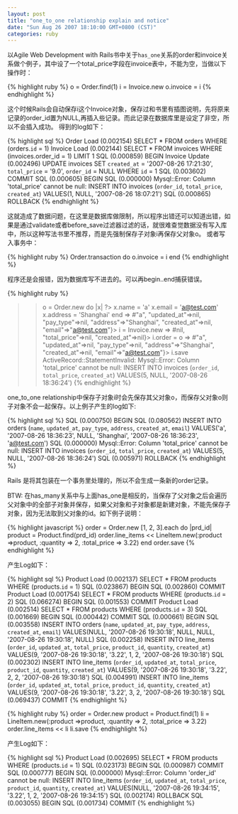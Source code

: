 ```yaml
---
layout: post
title: "one_to_one relationship explain and notice"
date: "Sun Aug 26 2007 18:10:00 GMT+0800 (CST)"
categories: ruby
---
```


以Agile Web Development with Rails书中关于`has_one`关系的order和invoice关系做个例子，其中设了一个total_price字段在invoice表中，不能为空，当做以下操作时：

{% highlight ruby %}
o = Order.find(1)
i = Invoice.new
o.invoice = i
{% endhighlight %}

这个时候Rails会自动保存i这个Invoice对象，保存过和书里有插图说明，先将原来记录的order_id置为NULL,再插入些记录。而此记录在数据库里是设定了非空，所以不会插入成功。
得到的log如下：

{% highlight sql %}
Order Load (0.002154)   SELECT * FROM orders WHERE (orders.`id` = 1)
Invoice Load (0.002144)   SELECT * FROM invoices WHERE (invoices.order_id = 1) LIMIT 1
SQL (0.000859)   BEGIN
Invoice Update (0.002496)   UPDATE invoices SET `created_at` = '2007-08-26 17:21:30', `total_price` = '9.0', `order_id` = NULL WHERE `id` = 1
SQL (0.003602)   COMMIT
SQL (0.000605)   BEGIN
SQL (0.000000)   Mysql::Error: Column 'total_price' cannot be null: INSERT INTO invoices (`order_id`, `total_price`, `created_at`) VALUES(1, NULL, '2007-08-26 18:07:21')
SQL (0.000865)   ROLLBACK
{% endhighlight %}

这就造成了数据问题，在这里是数据库做限制，所以程序出错还可以知道出错，如果是通过validate或者before_save过滤器过滤的话，就很难查觉数据没有写入库中，所以这种写法书里不推荐，而是先强制保存子对象i再保存父对象o。
或者写入事务中：

{% highlight ruby %}
 Order.transaction do
    o.invoice = i
 end
{% endhighlight %}

程序还是会报错，因为数据库写不进去的。可以再begin..end捕获错误。

{% highlight ruby %}
>> o = Order.new do |x|
?> x.name = 'a'
>> x.email = 'a@test.com'
>> x.address = 'Shanghai'
>> end
=> #"a", "updated_at"=>nil, "pay_type"=>nil, "address"=>"Shanghai", "created_at"=>nil, "email"=>"a@test.com"}>
>> i = Invoice.new
=> #nil, "total_price"=>nil, "created_at"=>nil}>
>> i.order = o
=> #"a", "updated_at"=>nil, "pay_type"=>nil, "address"=>"Shanghai", "created_at"=>nil, "email"=>"a@test.com"}>
>> i.save
ActiveRecord::StatementInvalid: Mysql::Error: Column 'total_price' cannot be null: INSERT INTO invoices (`order_id`, `total_price`, `created_at`) VALUES(5, NULL, '2007-08-26 18:36:24')
{% endhighlight %}

one_to_one relationship中保存子对象i时会先保存其父对象o，而保存父对象o则子对象不会一起保存。以上例子产生的log如下:

{% highlight sql %}
SQL (0.000750)   BEGIN
SQL (0.080562)   INSERT INTO orders (`name`, `updated_at`, `pay_type`, `address`, `created_at`, `email`) VALUES('a', '2007-08-26 18:36:23', NULL, 'Shanghai', '2007-08-26 18:36:23', 'a@test.com')
SQL (0.000000)   Mysql::Error: Column 'total_price' cannot be null: INSERT INTO invoices (`order_id`, `total_price`, `created_at`) VALUES(5, NULL, '2007-08-26 18:36:24')
SQL (0.005971)   ROLLBACK
{% endhighlight %}

Rails 是将其包装在一个事务里处理的，所以不会生成一条新的order记录。

BTW:
在has_many关系中与上面has_one是相反的，当保存了父对象之后会遍历父对象中的全部子对象并保存，如果父对象和子对象都是新建对象，不能先保存子对象，因为无法取到父对象的id。如下例子说明：

{% highlight javascript %}
order = Order.new
[1, 2, 3].each do |prd_id|
  product = Product.find(prd_id)
  order.line_items << LineItem.new(:product =>product, :quantity => 2, :total_price => 3.22)
end
order.save
{% endhighlight %}

产生Log如下：

{% highlight sql %}
Product Load (0.002137)   SELECT * FROM products WHERE (products.`id` = 1)
SQL (0.023867)   BEGIN
SQL (0.002860)   COMMIT
Product Load (0.001754)   SELECT * FROM products WHERE (products.`id` = 2)
SQL (0.066274)   BEGIN
SQL (0.001553)   COMMIT
Product Load (0.002514)   SELECT * FROM products WHERE (products.`id` = 3)
SQL (0.001669)   BEGIN
SQL (0.000442)   COMMIT
SQL (0.000661)   BEGIN
SQL (0.003558)   INSERT INTO orders (`name`, `updated_at`, `pay_type`, `address`, `created_at`, `email`) VALUES(NULL, '2007-08-26 19:30:18', NULL, NULL, '2007-08-26 19:30:18', NULL)
SQL (0.002258)   INSERT INTO line_items (`order_id`, `updated_at`, `total_price`, `product_id`, `quantity`, `created_at`) VALUES(9, '2007-08-26 19:30:18', '3.22', 1, 2, '2007-08-26 19:30:18')
SQL (0.002302)   INSERT INTO line_items (`order_id`, `updated_at`, `total_price`, `product_id`, `quantity`, `created_at`) VALUES(9, '2007-08-26 19:30:18', '3.22', 2, 2, '2007-08-26 19:30:18')
SQL (0.004991)   INSERT INTO line_items (`order_id`, `updated_at`, `total_price`, `product_id`, `quantity`, `created_at`) VALUES(9, '2007-08-26 19:30:18', '3.22', 3, 2, '2007-08-26 19:30:18')
SQL (0.069437)   COMMIT
{% endhighlight %}

{% highlight ruby %}
order = Order.new
product = Product.find(1)
li = LineItem.new(:product =>product, :quantity => 2, :total_price => 3.22)
order.line_items << li
li.save
{% endhighlight %}

产生Log如下：

{% highlight sql %}
Product Load (0.002695)   SELECT * FROM products WHERE (products.`id` = 1)
SQL (0.023173)   BEGIN
SQL (0.000987)   COMMIT
SQL (0.000777)   BEGIN
SQL (0.000000)   Mysql::Error: Column 'order_id' cannot be null: INSERT INTO line_items (`order_id`, `updated_at`, `total_price`, `product_id`, `quantity`, `created_at`) VALUES(NULL, '2007-08-26 19:34:15', '3.22', 1, 2, '2007-08-26 19:34:15')
SQL (0.002174)   ROLLBACK
SQL (0.003055)   BEGIN
SQL (0.001734)   COMMIT
{% endhighlight %}
